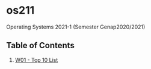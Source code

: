 # os211
Operating Systems 2021-1 (Semester Genap2020/2021)

## Table of Contents
1. [W01 - Top 10 List](W01/)